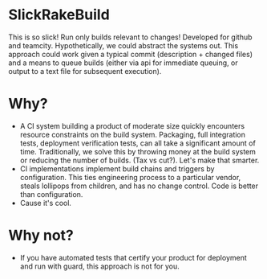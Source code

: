 SlickRakeBuild
==============

This is so slick! Run only builds relevant to changes! Developed for github and teamcity. Hypothetically, we could abstract the systems out. This approach could work given a typical commit (description + changed files) and a means to queue builds (either via api for immediate queuing, or output to a text file for subsequent execution).

Why?
====
* A CI system building a product of moderate size quickly encounters resource constraints on the build system. Packaging, full integration tests, deployment verification tests, can all take a significant amount of time. Traditionally, we solve this by throwing money at the build system or reducing the number of builds. (Tax vs cut?). Let's make that smarter.
* CI implementations implement build chains and triggers by configuration. This ties engineering process to a particular vendor, steals lollipops from children, and has no change control. Code is better than configuration.
* Cause it's cool.

Why not?
========
* If you have automated tests that certify your product for deployment and run with guard, this approach is not for you.